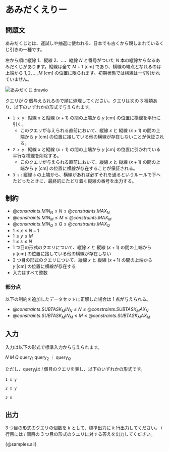 # あみだくえりー

## 問題文

あみだくじとは、運試しや抽選に使われる、日本でも古くから親しまれているくじ引きの一種です。

左から順に縦線 $1$、縦線 $2$、$\dots$、縦線 $N$ と番号がついた $N$ 本の縦線からなるあみだくじがあります。縦線は全て $M + 1\ [\mathrm{cm}]$ であり、横線の端点となれるのは上端から $1, 2, \dots, M\ [\mathrm{cm}]$ の位置に限られます。初期状態では横線は一切引かれていません。

<!-- ![あみだくじ(1)](https://hackmd.io/_uploads/rJeFfkG5ke.svg) -->
![あみだくじ.drawio](https://hackmd.io/_uploads/S1uIw-CqJl.svg)

クエリが $Q$ 個与えられるので順に処理してください。クエリは次の $3$ 種類あり、以下のいずれかの形式で与えられます。
- `1 x y` : 縦線 $x$ と縦線 $(x + 1)$ の間の上端から $y\ [\mathrm{cm}]$ の位置に横線を平行に引く。
    - このクエリが与えられる直前において、縦線 $x$ と 縦線 $(x + 1)$ の間の上端から $y\ [\mathrm{cm}]$ の位置に接している他の横線が存在しないことが保証される。
- `2 x y` : 縦線 $x$ と縦線 $(x + 1)$ の間の上端から $y\ [\mathrm{cm}]$ の位置に引かれている平行な横線を削除する。
    - このクエリが与えられる直前において、縦線 $x$ と 縦線 $(x + 1)$ の間の上端から $y\ [\mathrm{cm}]$ の位置に横線が存在することが保証される。
- `3 s` : 縦線 $s$ の上端から、横線があれば必ずそれを通るというルールで下へたどったときに、最終的にたどり着く縦線の番号を出力する。

## 制約

<!-- 平方分割 -->
- ${@constraints.MIN_N} \le N \le {@constraints.MAX_N}$
- ${@constraints.MIN_M} \le M \le {@constraints.MAX_M}$
- ${@constraints.MIN_Q} \le Q \le {@constraints.MAX_Q}$
- $1 \leq x \leq N - 1$
- $1 \leq y \leq M$
- $1 \leq s \leq N$
- $1$ つ目の形式のクエリについて、縦線 $x$ と 縦線 $(x + 1)$ の間の上端から $y\ [\mathrm{cm}]$ の位置に接している他の横線が存在しない
- $2$ つ目の形式のクエリについて、縦線 $x$ と 縦線 $(x + 1)$ の間の上端から $y\ [\mathrm{cm}]$ の位置に横線が存在する
- 入力はすべて整数

### 部分点
<!-- セグ木 -->
以下の制約を追加したデータセットに正解した場合は $1$ 点が与えられる。
- ${@constraints.SUBTASK_MIN_N} \le N \le {@constraints.SUBTASK_MAX_N}$
- ${@constraints.SUBTASK_MIN_M} \le M \le {@constraints.SUBTASK_MAX_M}$


## 入力

入力は以下の形式で標準入力から与えられます。

<div class="code-math">

$N$ $M$
$Q$
$\mathrm{query}_1$
$\mathrm{query}_2$
$\vdots$
$\mathrm{query}_Q$

</div>

ただし、$\mathrm{query}_i$は $i$ 個目のクエリを表し、以下のいずれかの形式です。
```txt
1 x y
```
```txt
2 x y
```
```txt
3 s
```

## 出力
$3$ つ目の形式のクエリの個数を  $k$ として、標準出力に $k$  行出力してください。  $i$ 行目には  $i$  個目の $3$ つ目の形式のクエリに対する答えを出力してください。

{@samples.all}
